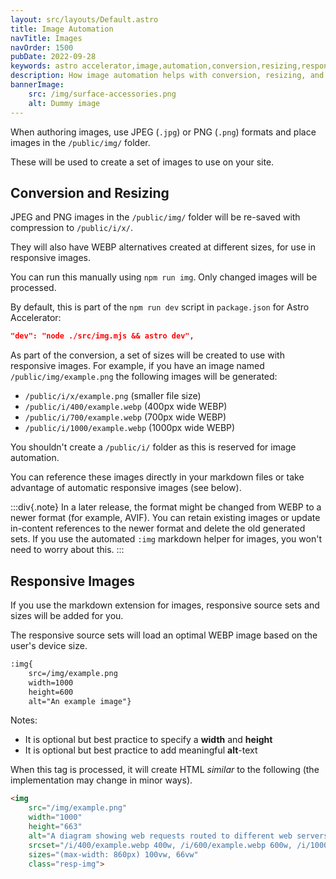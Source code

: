 ```yaml
---
layout: src/layouts/Default.astro
title: Image Automation
navTitle: Images
navOrder: 1500
pubDate: 2022-09-28
keywords: astro accelerator,image,automation,conversion,resizing,responsive
description: How image automation helps with conversion, resizing, and responsive images.
bannerImage:
    src: /img/surface-accessories.png
    alt: Dummy image
---
```


When authoring images, use JPEG (`.jpg`) or PNG (`.png`) formats and place images in the `/public/img/` folder.

These will be used to create a set of images to use on your site.

## Conversion and Resizing

JPEG and PNG images in the `/public/img/` folder will be re-saved with compression to `/public/i/x/`.

They will also have WEBP alternatives created at different sizes, for use in responsive images.

You can run this manually using `npm run img`. Only changed images will be processed.

By default, this is part of the `npm run dev` script in `package.json` for Astro Accelerator:

```json
"dev": "node ./src/img.mjs && astro dev",
```

As part of the conversion, a set of sizes will be created to use with responsive images. For example, if you have an image named `/public/img/example.png` the following images will be generated:

- `/public/i/x/example.png` (smaller file size)
- `/public/i/400/example.webp` (400px wide WEBP)
- `/public/i/700/example.webp` (700px wide WEBP)
- `/public/i/1000/example.webp` (1000px wide WEBP)

You shouldn't create a `/public/i/` folder as this is reserved for image automation.

You can reference these images directly in your markdown files or take advantage of automatic responsive images (see below).

:::div{.note}
In a later release, the format might be changed from WEBP to a newer format (for example, AVIF). You can retain existing images or update in-content references to the newer format and delete the old generated sets. If you use the automated `:img` markdown helper for images, you won't need to worry about this.
:::

## Responsive Images

If you use the markdown extension for images, responsive source sets and sizes will be added for you.

The responsive source sets will load an optimal WEBP image based on the user's device size.

```markdown
:img{
    src=/img/example.png
    width=1000
    height=600
    alt="An example image"}
```

Notes:
- It is optional but best practice to specify a **width** and **height**
- It is optional but best practice to add meaningful **alt**-text

When this tag is processed, it will create HTML *similar* to the following (the implementation may change in minor ways).

```html
<img
    src="/img/example.png"
    width="1000"
    height="663"
    alt="A diagram showing web requests routed to different web servers"
    srcset="/i/400/example.webp 400w, /i/600/example.webp 600w, /i/1000/example.webp, 1000w"
    sizes="(max-width: 860px) 100vw, 66vw"
    class="resp-img">
```